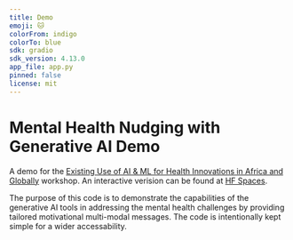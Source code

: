 ```yaml
---
title: Demo
emoji: 🐱
colorFrom: indigo
colorTo: blue
sdk: gradio
sdk_version: 4.13.0
app_file: app.py
pinned: false
license: mit
---
```


# Mental Health Nudging with Generative AI Demo

A demo for the [Existing Use of AI & ML for Health Innovations in Africa and Globally](https://healthinteltrust.com/portfolios/project-health-hack-naija-1-0/) workshop.
An interactive verision can be found at [HF Spaces](https://huggingface.co/spaces/ophiuchus-ai/demo).

The purpose of this code is to demonstrate the capabilities of the generative AI tools in addressing the mental health challenges by providing tailored motivational multi-modal messages. The code is intentionally kept simple for a wider accessability.


